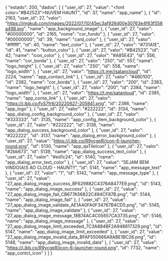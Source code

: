 { "estado": 200, "dados": [ { "user_id": 27, "value": "<font color=\"#B42523\">NUVEM HAUNT</font>", "id": 37, "name": "app_name" }, { "id": 2163, "user_id": 27, "valor": "https://imgkub.com/images/2022/07/10/45ec3af926d00e30763e4f63f558a498.jpg", "name": "app_background_image" }, { "user_id": 27, "valor": "#00000000", "id": 2165, "nome": "cor_fundo" }, { "user_id": 27, "valor": "#00000000", "id": 39, "name": "card_color" }, { "user_id": 27, "valor": "#ffffff", "id": 40, "name": "text_color" }, { "user_id": 27, "valor": "#731A1E", "id": 41, "name": "button_color" }, { "user_id": 27, "valor": "#B42523", "id": 42, "name": "icon_color" }, { "user_id": 27, "valor": "#A85E43", "id": 556, "name": "cor_borda" }, { "user_id": 27, "valor": "250", "id": 557, "name": "logo_height" }, { "user_id": 27, "valor": "250", "id": 558, "name": "logo_width" }, { "user_id": 27, "valor": "https://t.me//satancloud", "id": 2224, "name": "app_contact_link" }, { "user_id": 27, "valor": "#4B0100", "id": 2382, "name": "cor_borda" }, { "user_id": 27, "valor": "200", "id": 2383, "name": "logo_height" }, { "user_id": 27, "valor": "200", "id": 2384, "name": "logo_width" }, { "user_id": 27, "valor": "https://t.me/satanloud", "id": 2385, "name": "app_conta_link" }, { "user_id": 27, "valor": "https://i.ibb.co/fvS7fr6/20220627-205841.png", "id": 2386, "name": "app_logo" }, { "user_id": 27, "valor": "#222222", "id": 3134, "name": "app_dialog_config_background_color" }, { "user_id": 27, "valor": "#333333", "id": 3135, "name": "app_config_item_background_color" }, { "user_id": 27, "valor": "#222222", "id": 3136, "name": "app_dialog_success_background_color" }, { "user_id": 27, "valor": "#222222", "id": 3137, "name": "app_dialog_error_background_color" }, { "user_id": 27, "value": "https://i.ibb.co/R9ycgpR/icon-6-launcher-round.png", "id": 5130, "name": "app_qsTileIcon" }, { "user_id": 27, "valor": "#2bb673", "id": 5139, "name": "app_dialog_success_text_color" }, { "user_id": 27, "valor": "#ed1c24", "id": 5140, "name": "app_dialog_error_text_color" }, { "user_id": 27, "value": "SEJAM BEM VINDO(A)S AO CLOUD - HAUNT!!", "id": 5141, "name": "app_message_text" }, { "user_id": 27, "valor": "1", "id": 5142, "name": "app_message_type" }, { "user_id": 27, "value": "27_app_dialog_image_success_BF629882C4376A8477E9.png", "id": 5143, "name": "app_dialog_image_success" }, { "user_id": 27, "value": "27_app_dialog_image_fail_CB677A56822C494CF87B.png", "id": 5144, "name": "app_dialog_image_fail" }, { "user_id": 27, "value": "27_app_dialog_image_validate_AE1AA0FA0F34767B4CD5.png", "id": 5145, "name": "app_dialog_image_validate" }, { "user_id": 27, "value": "27_app_dialog_image_message_18B74AC4C05657CA3735.png", "id": 5146, "name": "app_dialog_image_message" }, { "user_id": 27, "value": "27_app_dialog_image_limit_exceeded_7C3A884BF2A948617329.png", "id": 5147, "name": "app_dialog_image_limit_exceeded" }, { "user_id": 27, "value": "27_app_dialog_image_invalid_data_BFAF550666A9ABE1BC26.png", "id": 5148, "name": "app_dialog_image_invalid_data" }, { "user_id": 27, "value": "https://i.ibb.co/R9ycgpR/icon-6-launcher-round.png", "id": 7732, "name": "app_contct_icon" } ] }
